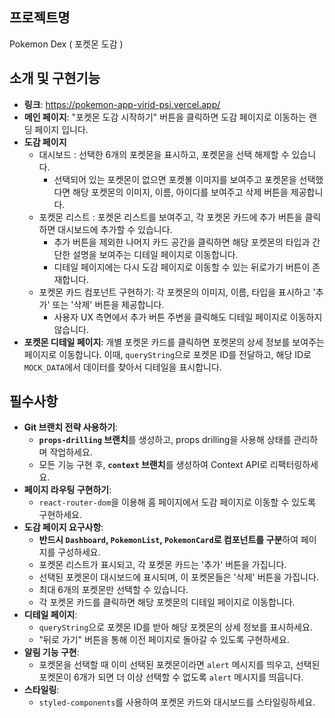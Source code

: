 ## 프로젝트명

Pokemon Dex ( 포켓몬 도감 )

## 소개 및 구현기능

- **링크**: https://pokemon-app-virid-psi.vercel.app/
- **메인 페이지**: "포켓몬 도감 시작하기" 버튼을 클릭하면 도감 페이지로 이동하는 랜딩 페이지 입니다.
- **도감 페이지**
  - 대시보드 : 선택한 6개의 포켓몬을 표시하고, 포켓몬을 선택 해제할 수 있습니다.
    - 선택되어 있는 포켓몬이 없으면 포켓볼 이미지를 보여주고 포켓몬을 선택했다면 해당 포켓몬의 이미지, 이름, 아이디를 보여주고 삭제 버튼을 제공합니다.
  - 포켓몬 리스트 : 포켓몬 리스트를 보여주고, 각 포켓몬 카드에 추가 버튼을 클릭하면 대시보드에 추가할 수 있습니다.
    - 추가 버튼을 제외한 나머지 카드 공간을 클릭하면 해당 포켓몬의 타입과 간단한 설명을 보여주는 디테일 페이지로 이동합니다.
    - 디테일 페이지에는 다시 도감 페이지로 이동할 수 있는 뒤로가기 버튼이 존재합니다.
  - 포켓몬 카드 컴포넌트 구현하기: 각 포켓몬의 이미지, 이름, 타입을 표시하고 '추가' 또는 '삭제' 버튼을 제공합니다.
    - 사용자 UX 측면에서 추가 버튼 주변을 클릭해도 디테일 페이지로 이동하지 않습니다.
- **포켓몬 디테일 페이지**: 개별 포켓몬 카드를 클릭하면 포켓몬의 상세 정보를 보여주는 페이지로 이동합니다. 이때, `queryString`으로 포켓몬 ID를 전달하고, 해당 ID로 `MOCK_DATA`에서 데이터를 찾아서 디테일을 표시합니다.

## 필수사항

- **Git 브랜치 전략 사용하기**:
  - **`props-drilling` 브랜치**를 생성하고, props drilling을 사용해 상태를 관리하며 작업하세요.
  - 모든 기능 구현 후, **`context` 브랜치**를 생성하여 Context API로 리팩터링하세요.
- **페이지 라우팅 구현하기**:
  - `react-router-dom`을 이용해 홈 페이지에서 도감 페이지로 이동할 수 있도록 구현하세요.
- **도감 페이지 요구사항**:
  - **반드시 `Dashboard`, `PokemonList`, `PokemonCard`로 컴포넌트를 구분**하여 페이지를 구성하세요.
  - 포켓몬 리스트가 표시되고, 각 포켓몬 카드는 '추가' 버튼을 가집니다.
  - 선택된 포켓몬이 대시보드에 표시되며, 이 포켓몬들은 '삭제' 버튼을 가집니다.
  - 최대 6개의 포켓몬만 선택할 수 있습니다.
  - 각 포켓몬 카드를 클릭하면 해당 포켓몬의 디테일 페이지로 이동합니다.
- **디테일 페이지**:
  - `queryString`으로 포켓몬 ID를 받아 해당 포켓몬의 상세 정보를 표시하세요.
  - "뒤로 가기" 버튼을 통해 이전 페이지로 돌아갈 수 있도록 구현하세요.
- **알림 기능 구현**:
  - 포켓몬을 선택할 때 이미 선택된 포켓몬이라면 `alert` 메시지를 띄우고, 선택된 포켓몬이 6개가 되면 더 이상 선택할 수 없도록 `alert` 메시지를 띄웁니다.
- **스타일링**:
  - `styled-components`를 사용하여 포켓몬 카드와 대시보드를 스타일링하세요.

